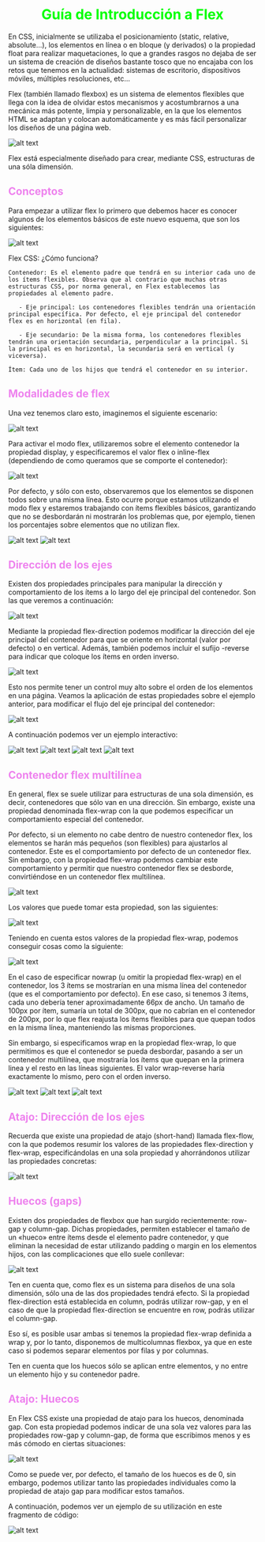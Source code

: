 # <span style="color:lime"><center>Guía de Introducción a Flex</center></span>

En CSS, inicialmente se utilizaba el posicionamiento (static, relative, absolute...), los elementos en línea o en bloque (y derivados) o la propiedad float para realizar maquetaciones, lo que a grandes rasgos no dejaba de ser un sistema de creación de diseños bastante tosco que no encajaba con los retos que tenemos en la actualidad: sistemas de escritorio, dispositivos móviles, múltiples resoluciones, etc...

Flex (también llamado flexbox) es un sistema de elementos flexibles que llega con la idea de olvidar estos mecanismos y acostumbrarnos a una mecánica más potente, limpia y personalizable, en la que los elementos HTML se adaptan y colocan automáticamente y es más fácil personalizar los diseños de una página web.

![alt text](./imagenes-introduccion-flex/flex.png)

Flex está especialmente diseñado para crear, mediante CSS, estructuras de una sóla dimensión.

## <span style="color:violet">Conceptos</span>
Para empezar a utilizar flex lo primero que debemos hacer es conocer algunos de los elementos básicos de este nuevo esquema, que son los siguientes:

![alt text](./imagenes-introduccion-flex/flex-como-funciona.png)

Flex CSS: ¿Cómo funciona?

    Contenedor: Es el elemento padre que tendrá en su interior cada uno de los ítems flexibles. Observa que al contrario que muchas otras estructuras CSS, por norma general, en Flex establecemos las propiedades al elemento padre.

       - Eje principal: Los contenedores flexibles tendrán una orientación principal específica. Por defecto, el eje principal del contenedor flex es en horizontal (en fila).

       - Eje secundario: De la misma forma, los contenedores flexibles tendrán una orientación secundaria, perpendicular a la principal. Si la principal es en horizontal, la secundaria será en vertical (y viceversa).

    Ítem: Cada uno de los hijos que tendrá el contenedor en su interior.

## <span style="color:violet">Modalidades de flex</span>
Una vez tenemos claro esto, imaginemos el siguiente escenario:

![alt text](./imagenes-introduccion-flex/image.png)

Para activar el modo flex, utilizaremos sobre el elemento contenedor la propiedad display, y especificaremos el valor flex o inline-flex (dependiendo de como queramos que se comporte el contenedor):

![alt text](./imagenes-introduccion-flex/image-1.png)

Por defecto, y sólo con esto, observaremos que los elementos se disponen todos sobre una misma línea. Esto ocurre porque estamos utilizando el modo flex y estaremos trabajando con ítems flexibles básicos, garantizando que no se desbordarán ni mostrarán los problemas que, por ejemplo, tienen los porcentajes sobre elementos que no utilizan flex.

![alt text](./imagenes-introduccion-flex/image-2.png)
![alt text](./imagenes-introduccion-flex/image-3.png)

## <span style="color:violet">Dirección de los ejes</span>
Existen dos propiedades principales para manipular la dirección y comportamiento de los ítems a lo largo del eje principal del contenedor. Son las que veremos a continuación:

![alt text](./imagenes-introduccion-flex/image-4.png)

Mediante la propiedad flex-direction podemos modificar la dirección del eje principal del contenedor para que se oriente en horizontal (valor por defecto) o en vertical. Además, también podemos incluir el sufijo -reverse para indicar que coloque los ítems en orden inverso.

![alt text](./imagenes-introduccion-flex/image-5.png)

Esto nos permite tener un control muy alto sobre el orden de los elementos en una página. Veamos la aplicación de estas propiedades sobre el ejemplo anterior, para modificar el flujo del eje principal del contenedor:

![alt text](./imagenes-introduccion-flex/image-6.png)

A continuación podemos ver un ejemplo interactivo:

![alt text](./imagenes-introduccion-flex/image-7.png)
![alt text](./imagenes-introduccion-flex/image-8.png)
![alt text](./imagenes-introduccion-flex/image-9.png)
![alt text](./imagenes-introduccion-flex/image-10.png)

## <span style="color:violet">Contenedor flex multilínea</span>
En general, flex se suele utilizar para estructuras de una sola dimensión, es decir, contenedores que sólo van en una dirección. Sin embargo, existe una propiedad denominada flex-wrap con la que podemos especificar un comportamiento especial del contenedor.

Por defecto, si un elemento no cabe dentro de nuestro contenedor flex, los elementos se harán más pequeños (son flexibles) para ajustarlos al contenedor. Este es el comportamiento por defecto de un contenedor flex. Sin embargo, con la propiedad flex-wrap podemos cambiar este comportamiento y permitir que nuestro contenedor flex se desborde, convirtiéndose en un contenedor flex multilínea.

![alt text](./imagenes-introduccion-flex/image-11.png)

Los valores que puede tomar esta propiedad, son las siguientes:

![alt text](./imagenes-introduccion-flex/image-12.png)

Teniendo en cuenta estos valores de la propiedad flex-wrap, podemos conseguir cosas como la siguiente:

![alt text](./imagenes-introduccion-flex/image-13.png)

En el caso de especificar nowrap (u omitir la propiedad flex-wrap) en el contenedor, los 3 ítems se mostrarían en una misma línea del contenedor (que es el comportamiento por defecto). En ese caso, si tenemos 3 ítems, cada uno debería tener aproximadamente 66px de ancho. Un tamaño de 100px por ítem, sumaría un total de 300px, que no cabrían en el contenedor de 200px, por lo que flex reajusta los ítems flexibles para que quepan todos en la misma línea, manteniendo las mismas proporciones.

Sin embargo, si especificamos wrap en la propiedad flex-wrap, lo que permitimos es que el contenedor se pueda desbordar, pasando a ser un contenedor multilínea, que mostraría los ítems que quepan en la primera linea y el resto en las líneas siguientes. El valor wrap-reverse haría exactamente lo mismo, pero con el orden inverso.

![alt text](./imagenes-introduccion-flex/image-14.png)
![alt text](./imagenes-introduccion-flex/image-15.png)
![alt text](./imagenes-introduccion-flex/image-16.png)

## <span style="color:violet">Atajo: Dirección de los ejes</span>
Recuerda que existe una propiedad de atajo (short-hand) llamada flex-flow, con la que podemos resumir los valores de las propiedades flex-direction y flex-wrap, especificándolas en una sola propiedad y ahorrándonos utilizar las propiedades concretas:

![alt text](./imagenes-introduccion-flex/image-17.png)

## <span style="color:violet">Huecos (gaps)</span>
Existen dos propiedades de flexbox que han surgido recientemente: row-gap y column-gap. Dichas propiedades, permiten establecer el tamaño de un «hueco» entre ítems desde el elemento padre contenedor, y que eliminan la necesidad de estar utilizando padding o margin en los elementos hijos, con las complicaciones que ello suele conllevar:

![alt text](./imagenes-introduccion-flex/image-18.png)

Ten en cuenta que, como flex es un sistema para diseños de una sola dimensión, sólo una de las dos propiedades tendrá efecto. Si la propiedad flex-direction está establecida en column, podrás utilizar row-gap, y en el caso de que la propiedad flex-direction se encuentre en row, podrás utilizar el column-gap.

Eso sí, es posible usar ambas si tenemos la propiedad flex-wrap definida a wrap y, por lo tanto, disponemos de multicolumnas flexbox, ya que en este caso si podemos separar elementos por filas y por columnas.

Ten en cuenta que los huecos sólo se aplican entre elementos, y no entre un elemento hijo y su contenedor padre.

## <span style="color:violet">Atajo: Huecos</span>
En Flex CSS existe una propiedad de atajo para los huecos, denominada gap. Con esta propiedad podemos indicar de una sola vez valores para las propiedades row-gap y column-gap, de forma que escribimos menos y es más cómodo en ciertas situaciones:

![alt text](./imagenes-introduccion-flex/image-19.png)

Como se puede ver, por defecto, el tamaño de los huecos es de 0, sin embargo, podemos utilizar tanto las propiedades individuales como la propiedad de atajo gap para modificar estos tamaños.

A continuación, podemos ver un ejemplo de su utilización en este fragmento de código:

![alt text](./imagenes-introduccion-flex/image-20.png)

